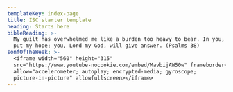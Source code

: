 ```yaml
---
templateKey: index-page
title: ISC starter template
heading: Starts here
bibleReading: >-
  My guilt has overwhelmed me like a burden too heavy to bear. In you, Lord, I
  put my hope; you, Lord my God, will give answer. (Psalms 38)
sonfOfTheWeek: >-
  <iframe width="560" height="315"
  src="https://www.youtube-nocookie.com/embed/MavbijAW50w" frameborder="0"
  allow="accelerometer; autoplay; encrypted-media; gyroscope;
  picture-in-picture" allowfullscreen></iframe>
---
```



